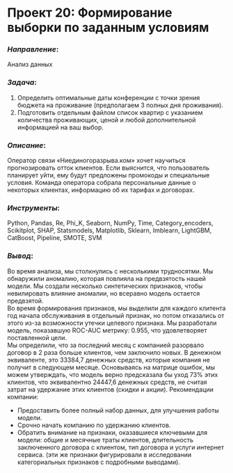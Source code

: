 # Проект 20: Формирование выборки по заданным условиям

### *Направление*: 
Анализ данных

### *Задача*: 
1. Определить оптимальные даты конференции с точки зрения бюджета на проживание (предполагаем 3 полных дня проживания). 
2. Подготовить отдельным файлом список квартир с указанием количества проживающих, ценой и любой дополнительной информацией на ваш выбор.

### *Описание*:
Оператор связи «Ниединогоразрыва.ком» хочет научиться прогнозировать отток клиентов. Если выяснится, что пользователь планирует уйти, ему будут предложены промокоды и специальные условия. Команда оператора собрала персональные данные о некоторых клиентах, информацию об их тарифах и договорах. 

### *Инструменты*: 
Python, Pandas, Re, Phi_K, Seaborn, NumPy, Time, Category_encoders, Scikitplot, SHAP, Statsmodels, Matplotlib, Sklearn, Imblearn, LightGBM, CatBoost, Pipeline, SMOTE, SVM

### *Вывод*:
Во время анализа, мы столкнулись с несколькими трудносятми. Мы обнаружили аномалию, которая повлияла на предвзятость нашей модели. Мы создали несколько синтетических признаков, чтобы невилировать влияние аномалии, но всеравно модель остается предвзятой.  
Во время формирования признаков, мы выделили для каждого клитента год начала обслуживания в отдельный признак, но потом отказались от этого из-за возможности утечки целевого признака.
Мы разработали модель, показавшую ROC-AUC метрику: 0.955, что удовлетворяет поставленной цели.  
Мы определили, что за последний месяц с компанией разорвало договор в 2 раза больше клиентов, чем заключило новых. В денежном эквиваленте, это 33384,7 денежных средств, которые компания не получит в следующем месяце. Основываясь на матрице ошибок, мы можем утверждать, что модель верно предсказала бы уход 73% этих клиентов, что эквивалентно 24447,6 денежных средств, не считая затрат на удержание этих клиентов (скидки  и акции).
Рекомендации компании:  
- Предоставить более полный набор данных, для улучшения работы модели.
- Срочно начать компанию по удержанию клиентов.
- Обратить внимание на признаки, оказавшиеся ключевыми для модели: общие и месячные траты клиентов, длительность заключенного договора с клиентом, тип договора и услуги интернет сервиса. (эти же признаки фигурировали в исследовании категориальных признаков с подробными выводами).
